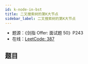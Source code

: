 ```yaml
---
id: k-node-in-bst
title: 二叉搜索树的第K大节点
sidebar_label: 二叉搜索树的第K大节点
---
```


- 题源：《剑指 Offer: 面试题 50》P243
- 在线：[LeetCode: 387](https://leetcode-cn.com/problems/first-unique-character-in-a-string/)

## 题目
